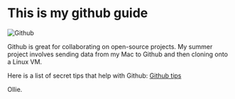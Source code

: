 # This is my github guide

![Github](https://www.google.ca/url?sa=i&rct=j&q=&esrc=s&source=images&cd=&cad=rja&uact=8&ved=0ahUKEwilwcz8l5TOAhUS8mMKHYXlCrEQjRwIBw&url=http%3A%2F%2Fwww.aha.io%2Fproduct%2Fintegrations%2Fgithub&psig=AFQjCNF1vrc2nCgE6ACAI0LmxPJmgw9I_Q&ust=1469727561118834)

Github is great for collaborating on open-source projects.  My summer project involves sending data from my Mac to Github and then cloning onto a Linux VM.

Here is a list of secret tips that help with Github: [Github tips](https://github.com/blog/967-github-secrets)

Ollie.
